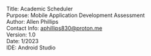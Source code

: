 Title: Academic Scheduler  
Purpose: Mobile Application Development Assessment  
Author: Allen Phillips  
Contact Info: aphillips830@proton.me  
Version: 1.0  
Date:  1/2023  
IDE: Android Studio  
